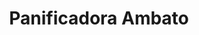 ---
title: "Panificadora Ambato"
url: /quito/panificadora-ambato-avenida-6-de-diciembre/
shop: Bäckerei
---